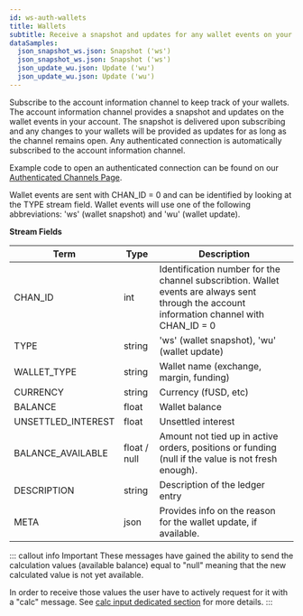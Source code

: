 ```yaml
---
id: ws-auth-wallets
title: Wallets
subtitle: Receive a snapshot and updates for any wallet events on your account.
dataSamples:
  json_snapshot_ws.json: Snapshot ('ws')
  json_snapshot_ws.json: Snapshot ('ws')
  json_update_wu.json: Update ('wu')
  json_update_wu.json: Update ('wu')
---
```


Subscribe to the account information channel to keep track of your wallets. The account information channel provides a snapshot and updates on the wallet events in your account. The snapshot is delivered upon subscribing and any changes to your wallets will be provided as updates for as long as the channel remains open. Any authenticated connection is automatically subscribed to the account information channel.

Example code to open an authenticated connection can be found on our [Authenticated Channels Page](doc:ws-auth).

Wallet events are sent with CHAN_ID = 0 and can be identified by looking at the TYPE stream field. Wallet events will use one of the following abbreviations: 'ws' (wallet snapshot) and 'wu' (wallet update).


**Stream Fields**

Term | Type | Description
-- | -- | --
CHAN_ID | int | Identification number for the channel subscribtion. Wallet events are always sent through the account information channel with CHAN_ID = 0
TYPE | string | 'ws' (wallet snapshot), 'wu' (wallet update)
WALLET_TYPE  |  string  |  Wallet name (exchange, margin, funding)
CURRENCY  |  string  |  Currency (fUSD, etc)
BALANCE  |  float  |  Wallet balance
UNSETTLED_INTEREST | float | Unsettled interest
BALANCE_AVAILABLE  |  float / null  |  Amount not tied up in active orders, positions or funding (null if the value is not fresh enough).
DESCRIPTION | string | Description of the ledger entry
META | json | Provides info on the reason for the wallet update, if available.


::: callout info Important
These messages have gained the ability to send the calculation values (available balance) equal to "null" meaning that the new calculated value is not yet available.

In order to receive those values the user have to actively request for it with a "calc" message.
See [calc input dedicated section](http://docs.bitfinex.com/v2/docs/changelog#section--calc-input-message) for more details.
:::
